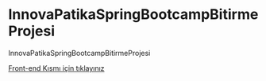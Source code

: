 # InnovaPatikaSpringBootcampBitirmeProjesi
InnovaPatikaSpringBootcampBitirmeProjesi

[Front-end Kısmı için tıklayınız](https://github.com/ozanaydogan/frontendInnovaPatikaSpringBootcampBitirmeProjesi/tree/main/react-frontend)
